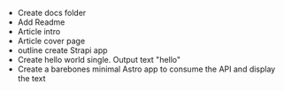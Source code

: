 - Create docs folder
- Add Readme
- Article intro
- Article cover page
- outline create Strapi app
- Create hello world single. Output text "hello"
- Create a barebones minimal Astro app to consume the API and display the text